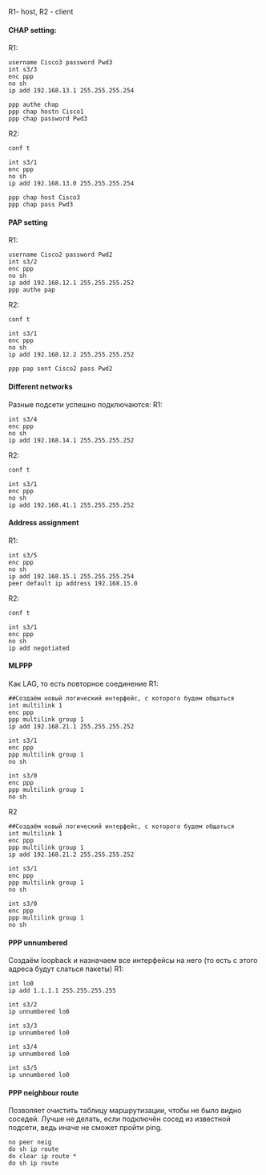 R1- host, R2 - client
#### CHAP setting:
R1:
```
username Cisco3 password Pwd3
int s3/3
enc ppp
no sh
ip add 192.168.13.1 255.255.255.254

ppp authe chap
ppp chap hostn Cisco1
ppp chap password Pwd3
```

R2:
```
conf t

int s3/1
enc ppp
no sh
ip add 192.168.13.0 255.255.255.254

ppp chap host Cisco3
ppp chap pass Pwd3
```
#### PAP setting
R1:
```
username Cisco2 password Pwd2
int s3/2
enc ppp
no sh
ip add 192.168.12.1 255.255.255.252
ppp authe pap
```
R2:
```
conf t

int s3/1
enc ppp
no sh
ip add 192.168.12.2 255.255.255.252

ppp pap sent Cisco2 pass Pwd2
```
#### Different networks
Разные подсети успешно подключаются:
R1:
```
int s3/4
enc ppp
no sh
ip add 192.168.14.1 255.255.255.252
```
R2:
```
conf t

int s3/1
enc ppp
no sh
ip add 192.168.41.1 255.255.255.252
```
#### Address assignment
R1:
```
int s3/5
enc ppp
no sh
ip add 192.168.15.1 255.255.255.254
peer default ip address 192.168.15.0
```
R2:
```
conf t

int s3/1
enc ppp
no sh
ip add negotiated
```
#### MLPPP
Как LAG, то есть повторное соединение
R1:
```
##Создаём новый логический интерфейс, с которого будем общаться
int multilink 1
enc ppp
ppp multilink group 1
ip add 192.168.21.1 255.255.255.252

int s3/1
enc ppp
ppp multilink group 1
no sh

int s3/0
enc ppp
ppp multilink group 1
no sh
```

R2
```
##Создаём новый логический интерфейс, с которого будем общаться
int multilink 1
enc ppp
ppp multilink group 1
ip add 192.168.21.2 255.255.255.252

int s3/1
enc ppp
ppp multilink group 1
no sh

int s3/0
enc ppp
ppp multilink group 1
no sh
```
#### PPP unnumbered
Создаём loopback и назначаем все интерфейсы на него (то есть с этого адреса будут слаться пакеты)
R1:
```
int lo0
ip add 1.1.1.1 255.255.255.255

int s3/2
ip unnumbered lo0

int s3/3
ip unnumbered lo0

int s3/4
ip unnumbered lo0

int s3/5
ip unnumbered lo0
```
#### PPP neighbour route
Позволяет очистить таблицу маршрутизации, чтобы не было видно соседей. Лучше не делать, если подключён сосед из известной подсети, ведь иначе не сможет пройти ping.
```
no peer neig 
do sh ip route
do clear ip route *
do sh ip route
```
